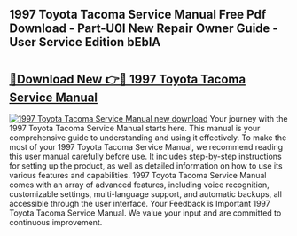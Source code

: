 ## 1997 Toyota Tacoma Service Manual Free Pdf Download - Part-U0I New Repair Owner Guide - User Service Edition bEblA

# <h2><a href="http://bc26868.oget.top/?id=1997+Toyota+Tacoma+Service+Manual">🔗Download New 👉🔴 1997 Toyota Tacoma Service Manual</a></h2>

[![1997 Toyota Tacoma Service Manual new download](https://i.imgur.com/5g1atiW.png)](http://bc26868.oget.top/?id=1997+Toyota+Tacoma+Service+Manual)
Your journey with the 1997 Toyota Tacoma Service Manual starts here. This manual is your comprehensive guide to understanding and using it effectively. To make the most of your 1997 Toyota Tacoma Service Manual, we recommend reading this user manual carefully before use. It includes step-by-step instructions for setting up the product, as well as detailed information on how to use its various features and capabilities. 1997 Toyota Tacoma Service Manual comes with an array of advanced features, including voice recognition, customizable settings, multi-language support, and automatic backups, all accessible through the user interface. Your Feedback is Important 1997 Toyota Tacoma Service Manual. We value your input and are committed to continuous improvement.
